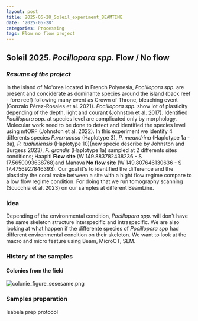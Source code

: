 ```yaml
---
layout: post
title: 2025-05-28_Soleil_experiment_BEAMTIME
date: '2025-05-28'
categories: Processing
tags: Flow no flow project
---
```

## Soleil 2025. *Pocillopora spp.* Flow / No flow   

### ***Resume of the project***

In the island of Mo'orea located in French Polynesia, *Pocillopora spp.* are present and conciderate as dominante species around the island (back reef - fore reef) following many event as Crown of Throne, bleaching event (Gonzalo Pérez-Rosales et al. 2021). *Pocillopora spp.* show lot of plasticity depending of the depth, light and courant (Johnston et al. 2017). Identified *Pocillopora spp.* at species level are complicated only by morphology. Molecular work need to be done to detect and identified the species level using mtORF (Johnston et al. 2022). In this experiment we identify 4 differents species *P.verrucosa* (Haplotype 3), *P. meandrina* (Haplotype 1a - 8a), *P. tuahiniensis* (Haplotype 10)(new specie describe by Johnston and Burgess 2023), *P. grandis* (Haplotype 1a) sampled at 2 differents sites conditions; Haapiti **Flow site** (W 149.883782438236 - S 17.5650093638768)and Manava **No flow site** (W 149.807646130636 - S 17.4756927846393). 
Our goal it's to identified the difference and the plasticity the coral make between a site with a hight flow regime compare to a low flow regime condition. For doing that we run tomography scanning (Scucchia et al. 2023) on our samples at different BeamLine.     

### Idea   
Depending of the environmental condition, *Pocillopora spp.* will don't have the same skeleton structure interspecific and intraspecific. We are also looking at what happen if the differente species of *Pocillopora spp* had different environmental condition on their skeleton. We want to look at the macro and micro feature using Beam, MicroCT, SEM. 

### History of the samples    
#### Colonies from the field   
![colonie_figure_sesesame.png](https://pierrickharnay.github.io/PierrickHarnay_Notebook/images/colonie_figure_sesesame.png) 

### **Samples preparation**

Isabela prep protocol 


